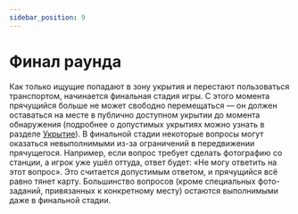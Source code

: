```yaml
---
sidebar_position: 9
---
```


# Финал раунда

Как только ищущие попадают в зону укрытия и перестают пользоваться транспортом, начинается финальная стадия игры. С этого момента прячущийся больше не может свободно перемещаться — он должен оставаться на месте в публично доступном укрытии до момента обнаружения (подробнее о допустимых укрытиях можно узнать в разделе [Укрытие](../hiding/hiding_spots)).
В финальной стадии некоторые вопросы могут оказаться невыполнимыми из-за ограничений в передвижении прячущегося. Например, если вопрос требует сделать фотографию со станции, а игрок уже ушёл оттуда, ответ будет: «Не могу ответить на этот вопрос». Это считается допустимым ответом, и прячущийся всё равно тянет карту. Большинство вопросов (кроме специальных фото-заданий, привязанных к конкретному месту) остаются выполнимыми даже в финальной стадии.
